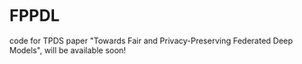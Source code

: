 # FPPDL
code for TPDS paper "Towards Fair and Privacy-Preserving Federated Deep Models", will be available soon!
